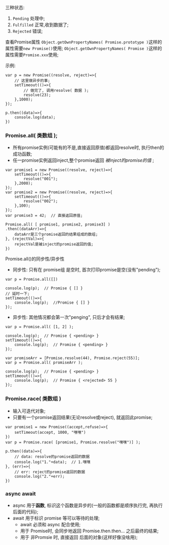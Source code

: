 三种状态:
1. `Pending` 处理中;
2. `Fulfilled` 正常,收到数据了;
3. `Rejected` 错误;

查看Promise属性
`Object.getOwnPropertyNames( Promise.prototype )`这样的属性需要`new Promise()`使用;
`Object.getOwnPropertyNames( Promise )`这样的属性需要`Promise.xxx`使用;

示例:
```
var p = new Promise((resolve, reject)=>{
    // 这里做异步的事;
    setTimeout(()=>{
        // 做完了, 调用resolve( 数据 );
        resolve(23);
    },1000);
});

p.then((data)=>{
    console.log(data);
})
```


### Promise.all( 类数组 );
* 所有promise实例(可能有的不是,直接返回原值)都返回resolve时, 执行then的成功函数;
* 任一promise实例返回inject,整个promise返回 *被inject的promise的值* ;
```
var promise1 = new Promise((resolve, reject)=>{
    setTimeout(()=>{
        resolve("001");
    },2000);
});
var promise2 = new Promise((resolve, reject)=>{
    setTimeout(()=>{
        resolve("002");
    },100);
});
var promise3 = 42;  // 直接返回原值;

Promise.all( [ promise1, promise2, promise3] )
.then((dataArr)=>{
    dataArr是三个promise返回的结果组成的数组;
}, (rejectVal)=>{
    rejectVal是被inject的promise返回的值;
})
```

Promise.all()的同步性/异步性
* 同步性: 只有在 promise组 是空时, 首次打印promise是空(没有"pending");
```
var p = Promise.all([])

console.log(p);  // Promise { [] }
// 延时一下;
setTimeout(()=>{
    console.log(p);  //Promise { [] }
});
```

* 异步性: 其他情况都会第一次"penging", 只后才会有结果;
```
var p = Promise.all( [1, 2] );

console.log(p);  // Promise { <pending> }
setTimeout(()=>{
    console.log(p);  // Promise { <pending> }
});
```
```
var promiseArr = [Promise.resolve(44), Promise.reject(55)];
var p = Promise.all( promiseArr );

console.log(p);  // Promise { <pending> }
setTimeout(()=>{
    console.log(p);  // Promise { <rejected> 55 }
});
```



### Promise.race( 类数组 )
* 输入可迭代对象;
* 只要有一个promise返回结果(无论resolve或reject), 就返回此promise;
```
var promise1 = new Promise((accept,refuse)=>{
    setTimeout(accept, 1000, "嘿嘿")
})
var p = Promise.race( [promise1, Promise.resolve("嘿嘿")] );

p.then((data)=>{
    // data: resolve的promise返回的数据
    console.log("1."+data);  // 1.嘿嘿
}, (err)=>{
    // err: reject的promise返回的数据
    console.log("2."+err);
})
```


### async await
* async 用于**函数**, 标识这个函数是异步的(一般的函数都是顺序执行完, 再执行后面的代码);
* await 用于标识 promise 等可以等待的处理;
    * await 必须和 async 配合使用;
    * 用于 Promise时, 会同步地返回 Promise.then.then... 之后最终的结果;
    * 用于 非Promsie 时, 直接返回 后面的对象(这样好像没啥用);


